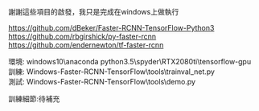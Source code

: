 謝謝這些項目的啟發，我只是完成在windows上做執行     	

https://github.com/dBeker/Faster-RCNN-TensorFlow-Python3		                      
https://github.com/rbgirshick/py-faster-rcnn		            
https://github.com/endernewton/tf-faster-rcnn		                

環境:	windows10\anaconda python3.5\spyder\RTX2080ti\tensorflow-gpu		              
訓練: ‪Windows-Faster-RCNN-TensorFlow\tools\trainval_net.py                     
測試: ‪Windows-Faster-RCNN-TensorFlow\tools\demo.py        	            

訓練細節:待補充		

